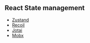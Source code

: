 ## React State management

- [Zustand](https://github.com/ridvandmrc/Self-Learning/tree/main/react/State-Management/Zustand)
- [Recoil](https://github.com/ridvandmrc/Self-Learning/tree/main/react/State-Management/Recoil)
- [Jotai](https://github.com/ridvandmrc/Self-Learning/tree/main/react/State-Management/Jotai)
- [Mobx](https://github.com/ridvandmrc/Self-Learning/tree/main/react/State-Management/Mobx)
